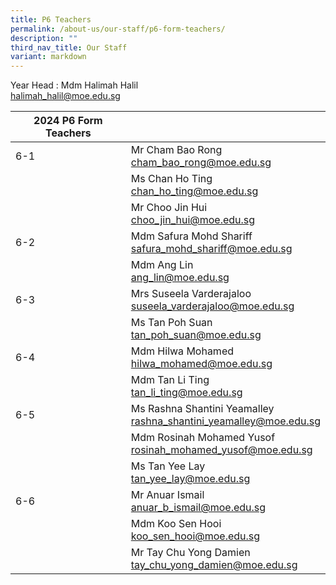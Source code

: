 ```yaml
---
title: P6 Teachers
permalink: /about-us/our-staff/p6-form-teachers/
description: ""
third_nav_title: Our Staff
variant: markdown
---
```

Year Head : Mdm Halimah Halil
<br>
<a href="mailto:halimah_halil@moe.edu.sg">halimah_halil@moe.edu.sg</a>
<br>

|2024 P6 Form Teachers  | |
| -------- | -------- |
| 6-1     | Mr Cham Bao Rong    <br><a href="mailto:cham_bao_rong@moe.edu.sg">cham_bao_rong@moe.edu.sg</a>     |      |
|     | Ms Chan Ho Ting     <br> <a href="mailto:chan_ho_ting@moe.edu.sg">chan_ho_ting@moe.edu.sg</a>    |    |
|     | Mr Choo Jin Hui     <br> <a href="mailto:choo_jin_hui@moe.edu.sg">choo_jin_hui@moe.edu.sg</a>    |    |
| 6-2     | Mdm Safura Mohd Shariff    <br> <a href="mailto:safura_mohd_shariff@moe.edu.sg">safura_mohd_shariff@moe.edu.sg</a>     |      |
|      | Mdm Ang Lin <br> <a href="mailto:">ang_lin@moe.edu.sg</a>     |   |
| 6-3    | Mrs Suseela Varderajaloo    <br> <a href="mailto:suseela_varderajaloo@moe.edu.sg">suseela_varderajaloo@moe.edu.sg</a>  |      |
|     | Ms Tan Poh Suan  <br> <a href="mailto:tan_poh_suan@moe.edu.sg">tan_poh_suan@moe.edu.sg</a>     |     |
| 6-4     | Mdm Hilwa Mohamed    <br> <a href="mailto:hilwa_mohamed@moe.edu.sg">hilwa_mohamed@moe.edu.sg</a>    |     |
|      | Mdm Tan Li Ting     <br> <a href="mailto:tan_li_ting@moe.edu.sg">tan_li_ting@moe.edu.sg</a>     |      |
| 6-5     | Ms Rashna Shantini Yeamalley   <br> <a href="mailto:rashna_shantini_yeamalley@moe.edu.sg">rashna_shantini_yeamalley@moe.edu.sg</a>  |      |
|      | Mdm Rosinah Mohamed Yusof   <br><a href="mailto:rosinah_mohamed_yusof@moe.edu.sg">rosinah_mohamed_yusof@moe.edu.sg</a>      |      |
|      | Ms Tan Yee Lay  <br> <a href="mailto:tan_yee_lay@moe.edu.sg">tan_yee_lay@moe.edu.sg</a>      |      |
|6-6      | Mr Anuar Ismail   <br> <a href="mailto:anuar_b_ismail@moe.edu.sg">anuar_b_ismail@moe.edu.sg</a>   |      |
|      | Mdm Koo Sen Hooi   <br> <a href="mailto:koo_sen_hooi@moe.edu.sg">koo_sen_hooi@moe.edu.sg</a>   |      |
|      | Mr Tay Chu Yong Damien   <br><a href="mailto:tay_chu_yong_damien@moe.edu.sg">tay_chu_yong_damien@moe.edu.sg</a> | |
